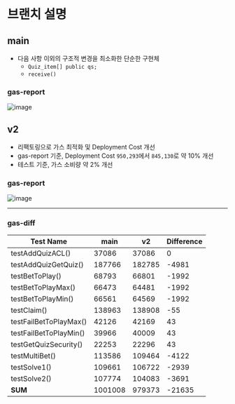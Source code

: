 # 브랜치 설명

## main

- 다음 사항 이외의 구조적 변경을 최소화한 단순한 구현체
  - `Quiz_item[] public qs;`
  - `receive()`

### gas-report

![image](https://github.com/user-attachments/assets/252ccb59-9df4-40da-b1e0-447fd7a3011e)

## v2

- 리팩토링으로 가스 최적화 및 Deployment Cost 개선
- gas-report 기준, Deployment Cost `950,293`에서 `845,130`로 약 10% 개선
- 테스트 기준, 가스 소비량 약 2% 개선

### gas-report

![image](https://github.com/user-attachments/assets/88432c91-af7f-4a39-8d0f-ced6a6bfbadd)

---

### gas-diff

| Test Name             | main    | v2      | Difference |
|-----------------------|---------|---------|------------|
| testAddQuizACL()      | 37086   | 37086   | 0          |
| testAddQuizGetQuiz()  | 187766  | 182785  | -4981      |
| testBetToPlay()       | 68793   | 66801   | -1992      |
| testBetToPlayMax()    | 66473   | 64481   | -1992      |
| testBetToPlayMin()    | 66561   | 64569   | -1992      |
| testClaim()           | 138963  | 138908  | -55        |
| testFailBetToPlayMax()| 42126   | 42169   | 43         |
| testFailBetToPlayMin()| 39966   | 40009   | 43         |
| testGetQuizSecurity() | 22253   | 22296   | 43         |
| testMultiBet()        | 113586  | 109464  | -4122      |
| testSolve1()          | 109661  | 106722  | -2939      |
| testSolve2()          | 107774  | 104083  | -3691      |
| **SUM**               | 1001008 | 979373  | -21635     |
